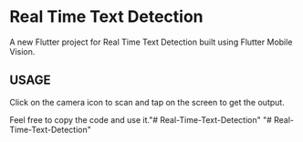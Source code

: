 # Real Time Text Detection

A new Flutter project for Real Time Text Detection built using Flutter Mobile Vision.

## USAGE

Click on the camera icon to scan and tap on the screen to get the output.

Feel free to copy the code and use it."# Real-Time-Text-Detection" 
"# Real-Time-Text-Detection" 
